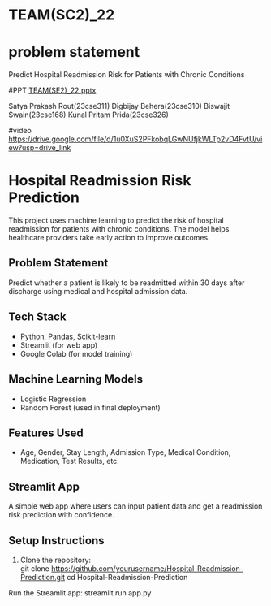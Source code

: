 # TEAM(SC2)_22

# problem statement
Predict Hospital Readmission Risk for Patients with Chronic Conditions

#PPT
[TEAM(SE2)_22.pptx](https://github.com/user-attachments/files/21417413/TEAM.SE2._22.pptx)

Satya Prakash Rout(23cse311)
Digbijay Behera(23cse310)
Biswajit Swain(23cse168)
Kunal Pritam Prida(23cse326)

#video
https://drive.google.com/file/d/1u0XuS2PFkobqLGwNUfjkWLTp2vD4FvtU/view?usp=drive_link


# Hospital Readmission Risk Prediction

This project uses machine learning to predict the risk of hospital readmission for patients with chronic conditions. The model helps healthcare providers take early action to improve outcomes.

##  Problem Statement
Predict whether a patient is likely to be readmitted within 30 days after discharge using medical and hospital admission data.

##  Tech Stack
- Python, Pandas, Scikit-learn
- Streamlit (for web app)
- Google Colab (for model training)

##  Machine Learning Models
- Logistic Regression
- Random Forest (used in final deployment)

##  Features Used
- Age, Gender, Stay Length, Admission Type, Medical Condition, Medication, Test Results, etc.

##  Streamlit App
A simple web app where users can input patient data and get a readmission risk prediction with confidence.

##  Setup Instructions

1. Clone the repository:  
git clone https://github.com/yourusername/Hospital-Readmission-Prediction.git
cd Hospital-Readmission-Prediction

Run the Streamlit app:
streamlit run app.py



